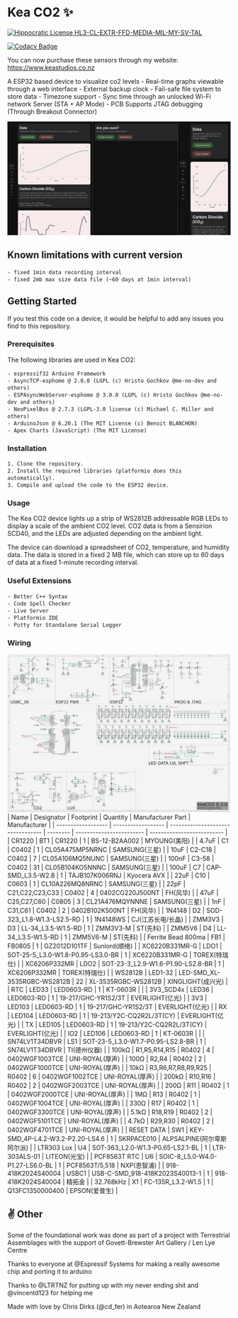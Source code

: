 # Kea CO2 ✨

[![Hippocratic License HL3-CL-EXTR-FFD-MEDIA-MIL-MY-SV-TAL](https://img.shields.io/static/v1?label=Hippocratic%20License&message=HL3-CL-EXTR-FFD-MEDIA-MIL-MY-SV-TAL&labelColor=5e2751&color=bc8c3d)](https://firstdonoharm.dev/version/3/0/cl-extr-ffd-media-mil-my-sv-tal.html)

[![Codacy Badge](https://app.codacy.com/project/badge/Grade/d99afdea32c7452dbb50257498cd0df7)](https://www.codacy.com/gh/CDFER/OSAQS-Firmware/dashboard?utm_source=github.com&amp;utm_medium=referral&amp;utm_content=CDFER/OSAQS-Firmware&amp;utm_campaign=Badge_Grade)

You can now purchase these sensors through my website: https://www.keastudios.co.nz

A ESP32 based device to visualize co2 levels
    - Real-time graphs viewable through a web interface
    - External backup clock
    - Fail-safe file system to store data
    - Timezone support
    - Sync time through an unlocked Wi-Fi network Server (STA + AP Mode)
    - PCB Supports JTAG debugging (Through Breakout Connector)

![User interface](/images/ui1.png)

## Known limitations with current version
    - fixed 1min data recording interval
    - fixed 2mb max size data file (~60 days at 1min interval)

## Getting Started

If you test this code on a device, it would be helpful to add any issues you find to this repository.

### Prerequisites
The following libraries are used in Kea CO2:

    - espressif32 Arduino Framework
    - AsyncTCP-esphome @ 2.0.0 (LGPL (c) Hristo Gochkov @me-no-dev and others)
    - ESPAsyncWebServer-esphome @ 3.0.0 (LGPL (c) Hristo Gochkov @me-no-dev and others)
    - NeoPixelBus @ 2.7.3 (LGPL-3.0 license (c) Michael C. Miller and others)
    - ArduinoJson @ 6.20.1 (The MIT License (c) Benoit BLANCHON)
    - Apex Charts (JavaScript) (The MIT License)

### Installation
    1. Clone the repository.
    2. Install the required libraries (platformio does this automatically).
    3. Compile and upload the code to the ESP32 device.

### Usage

The Kea CO2 device lights up a strip of WS2812B addressable RGB LEDs to display a scale of the ambient CO2 level. CO2 data is from a Sensirion SCD40, and the LEDs are adjusted depending on the ambient light.

The device can download a spreadsheet of CO2, temperature, and humidity data. The data is stored in a fixed 2 MB file, which can store up to 60 days of data at a fixed 1-minute recording interval.

### Useful Extensions
    - Better C++ Syntax
    - Code Spell Checker
    - Live Server
    - Platformio IDE
    - Putty for Standalone Serial Logger

### Wiring
![Schematic](/images/Schematic.png)
| Name               | Designator         | Footprint                         | Quantity | Manufacturer Part        | Manufacturer               |
| ------------------ | ------------------ | --------------------------------- | -------- | ------------------------ | -------------------------- |
| CR1220             | BT1                | CR1220                            | 1        | BS-12-B2AA002            | MYOUNG(美阳)               |
| 4.7uF              | C1                 | C0402                             | 1        | CL05A475MP5NRNC          | SAMSUNG(三星)              |
| 10uF               | C2-C18             | C0402                             | 7        | CL05A106MQ5NUNC          | SAMSUNG(三星)              |
| 100nF              | C3-58              | C0402                             | 31       | CL05B104KO5NNNC          | SAMSUNG(三星)              |
| 100uF              | C7                 | CAP-SMD_L3.5-W2.8                 | 1        | TAJB107K006RNJ           | Kyocera AVX                |
| 22uF               | C10                | C0603                             | 1        | CL10A226MQ8NRNC          | SAMSUNG(三星)              |
| 22pF               | C21,C22,C23,C33    | C0402                             | 4        | 0402CG220J500NT          | FH(风华)                   |
| 47uF               | C25,C27,C60        | C0805                             | 3        | CL21A476MQYNNNE          | SAMSUNG(三星)              |
| 1nF                | C31,C61            | C0402                             | 2        | 0402B102K500NT           | FH(风华)                   |
| 1N4148             | D2                 | SOD-323_L1.8-W1.3-LS2.5-RD        | 1        | 1N4148WS                 | CJ(江苏长电/长晶)          |
| ZMM3V3             | D3                 | LL-34_L3.5-W1.5-RD                | 1        | ZMM3V3-M                 | ST(先科)                   |
| ZMM5V6             | D4                 | LL-34_L3.5-W1.5-RD                | 1        | ZMM5V6-M                 | ST(先科)                   |
| Ferrite Bead 800ma | FB1                | FB0805                            | 1        | GZ2012D101TF             | Sunlord(顺络)              |
| XC6220B331MR-G     | LDO1               | SOT-25-5_L3.0-W1.8-P0.95-LS3.0-BR | 1        | XC6220B331MR-G           | TOREX(特瑞仕)              |
| XC6206P332MR       | LDO2               | SOT-23-3_L2.9-W1.6-P1.90-LS2.8-BR | 1        | XC6206P332MR             | TOREX(特瑞仕)              |
| WS2812B            | LED1-32            | LED-SMD_XL-3535RGBC-WS2812B       | 22       | XL-3535RGBC-WS2812B      | XINGLIGHT(成兴光)          |
| RTC                | LED33              | LED0603-RD                        | 1        | KT-0603R                 |                            |
| 3V3_SCD4x          | LED36              | LED0603-RD                        | 1        | 19-217/GHC-YR1S2/3T      | EVERLIGHT(亿光)            |
| 3V3                | LED103             | LED0603-RD                        | 1        | 19-217/GHC-YR1S2/3T      | EVERLIGHT(亿光)            |
| RX                 | LED104             | LED0603-RD                        | 1        | 19-213/Y2C-CQ2R2L/3T(CY) | EVERLIGHT(亿光)            |
| TX                 | LED105             | LED0603-RD                        | 1        | 19-213/Y2C-CQ2R2L/3T(CY) | EVERLIGHT(亿光)            |
| IO2                | LED106             | LED0603-RD                        | 1        | KT-0603R                 |                            |
| SN74LV1T34DBVR     | LS1                | SOT-23-5_L3.0-W1.7-P0.95-LS2.8-BR | 1        | SN74LV1T34DBVR           | TI(德州仪器)               |
| 100kΩ              | R1,R5,R14,R15      | R0402                             | 4        | 0402WGF1003TCE           | UNI-ROYAL(厚声)            |
| 100Ω               | R2,R4              | R0402                             | 2        | 0402WGF1000TCE           | UNI-ROYAL(厚声)            |
| 10kΩ               | R3,R6,R7,R8,R9,R25 | R0402                             | 6        | 0402WGF1002TCE           | UNI-ROYAL(厚声)            |
| 200kΩ              | R10,R16            | R0402                             | 2        | 0402WGF2003TCE           | UNI-ROYAL(厚声)            |
| 200Ω               | R11                | R0402                             | 1        | 0402WGF2000TCE           | UNI-ROYAL(厚声)            |
| 1MΩ                | R13                | R0402                             | 1        | 0402WGF1004TCE           | UNI-ROYAL(厚声)            |
| 330Ω               | R17                | R0402                             | 1        | 0402WGF3300TCE           | UNI-ROYAL(厚声)            |
| 5.1kΩ              | R18,R19            | R0402                             | 2        | 0402WGF5101TCE           | UNI-ROYAL(厚声)            |
| 4.7kΩ              | R29,R30            | R0402                             | 2        | 0402WGF4701TCE           | UNI-ROYAL(厚声)            |
| RESET DATA         | SW1                | KEY-SMD_4P-L4.2-W3.2-P2.20-LS4.6  | 1        | SKRPACE010               | ALPSALPINE(阿尔卑斯阿尔派) |
| LTR303 Lux         | U4                 | SOT-363_L2.0-W1.3-P0.65-LS2.1-BL  | 1        | LTR-303ALS-01            | LITEON(光宝)               |
| PCF8563T RTC       | U6                 | SOIC-8_L5.0-W4.0-P1.27-LS6.0-BL   | 1        | PCF8563T/5,518           | NXP(恩智浦)                |
| 918-418K2024S40004 | USBC1              | USB-C-SMD_918-418K2023S40013-1    | 1        | 918-418K2024S40004       | 精拓金                     |
| 32.768kHz          | X1                 | FC-135R_L3.2-W1.5                 | 1        | Q13FC1350000400          | EPSON(爱普生)              |




## ✌️ Other

Some of the foundational work was done as part of a project with Terrestrial Assemblages with the support of Govett-Brewster Art Gallery / Len Lye Centre

Thanks to everyone at @Espressif Systems for making a really awesome chip and porting it to arduino

Thanks to @LTRTNZ for putting up with my never ending shit and @vincentd123 for helping me

Made with love by Chris Dirks (@cd_fer) in Aotearoa New Zealand
